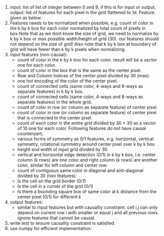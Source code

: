 1. input: list of list of integer between 0 and 9, if this is for input or output, output: list of features for each pixel in the grid flattened to 1d. Feature given as below.
2. Features needs to be normalized when possible, e.g. count of color in the k by k box for each color normalized by total count of pixels in box.Note that as we dont know the size of grid, we need to normalize by k by k box or max possible width/height of grid (30). our features should not depend on the size of grid! Also note that k by k box at boundary of grid will have fewer than k by k pixels when normalizing.
3. input features (non-causal):
    - count of color in the k by k box for each color. result will be a vector one for each color.
    - count of color in the box that is the same as the center pixel.
    - Row and Column Indices of the center pixel divided by 30 (max).
    - one hot encoding of the color of the center pixel.
    - count of connected cells (same color, 4-ways and 8-ways as separate features) in k by k box.
    - count of connected cells (same color, 4-ways and 8-ways as separate features) in the whole grid.
    - count of color in row (or column as separate feature) of center pixel.
    - count of color in row (or column as separate feature) of center pixel that is connected to the center pixel.
    - count of each color in the entire grid divided by 30 * 30 as a vector of 10 one for each color.
    Following features do not have causal counterpart;
    - various forms of symmetry as 0/1 features, e.g. horizontal, vertical symmetry, rotational symmetry around center pixel over k by k box.
    - height and width of input grid divided by 30.
    - vertical and horizontal edge detection (0/1) in k by k box, i.e. center column (k rows) are one color and right column (k rows) are another color, similar for left column and center row.
    - count of contiguous same color in diagonal and anti-diagonal divided by 30 (two features).
    - Is the cell on the grid border (0/1)
    - Is the cell in a corner of the grid (0/1)
    - Is there a bounding square box of same color at k distance from the center pixel (0/1) for different k
4. output features:
    - similar to input features but with causality constraint. cell i,j can only depend on current row i with smaller or equal j and all previous rows. ignore features that cannot be causal.
5. write test to ensure causality constraint is satisfied.
6. use numpy for efficient implementation.